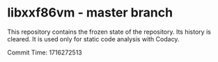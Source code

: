 # libxxf86vm - master branch

This repository contains the frozen state of the repository.
Its history is cleared. It is used only for static code
analysis with Codacy.

Commit Time: 1716272513
